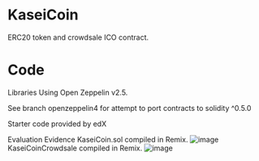 # KaseiCoin
ERC20 token and crowdsale ICO contract.

# Code
Libraries
Using Open Zeppelin v2.5.

See branch openzeppelin4 for attempt to port contracts to solidity ^0.5.0

Starter code provided by edX

Evaluation Evidence
KaseiCoin.sol compiled in Remix.
![image](https://github.com/dylan860/KaseiCoin/assets/127907809/7a7a381e-7545-4107-bdc6-a44ef7e3b75e)
KaseiCoinCrowdsale compiled in Remix.
![image](https://github.com/dylan860/KaseiCoin/assets/127907809/7718edb9-91eb-4dea-877f-85445564afc8)
